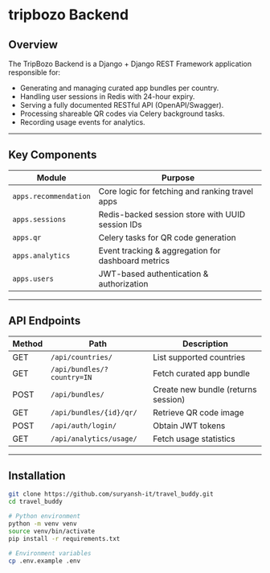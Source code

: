 
# tripbozo Backend


## Overview

The TripBozo Backend is a Django + Django REST Framework application responsible for:

- Generating and managing curated app bundles per country.
- Handling user sessions in Redis with 24-hour expiry.
- Serving a fully documented RESTful API (OpenAPI/Swagger).
- Processing shareable QR codes via Celery background tasks.
- Recording usage events for analytics.

---

## Key Components

| Module                    | Purpose                                                |
| ------------------------- | ------------------------------------------------------ |
| `apps.recommendation`     | Core logic for fetching and ranking travel apps        |
| `apps.sessions`           | Redis-backed session store with UUID session IDs       |
| `apps.qr`                 | Celery tasks for QR code generation                    |
| `apps.analytics`          | Event tracking & aggregation for dashboard metrics     |
| `apps.users`              | JWT-based authentication & authorization               |

---

## API Endpoints

| Method | Path                          | Description                         |
| ------ | ----------------------------- | ----------------------------------- |
| GET    | `/api/countries/`             | List supported countries            |
| GET    | `/api/bundles/?country=IN`    | Fetch curated app bundle            |
| POST   | `/api/bundles/`               | Create new bundle (returns session) |
| GET    | `/api/bundles/{id}/qr/`       | Retrieve QR code image              |
| POST   | `/api/auth/login/`            | Obtain JWT tokens                   |
| GET    | `/api/analytics/usage/`       | Fetch usage statistics              |



---

## Installation

```bash
git clone https://github.com/suryansh-it/travel_buddy.git
cd travel_buddy

# Python environment
python -m venv venv
source venv/bin/activate
pip install -r requirements.txt

# Environment variables
cp .env.example .env
